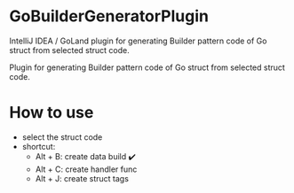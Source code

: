 # GoBuilderGeneratorPlugin

IntelliJ IDEA / GoLand plugin for generating Builder pattern code of Go struct from selected struct code.

Plugin for generating Builder pattern code of Go struct from selected struct code.<br/>

# How to use
* select the struct code
* shortcut:
    - Alt + B: create data build ✔️
    - Alt + C: create handler func
    - Alt + J: create struct tags